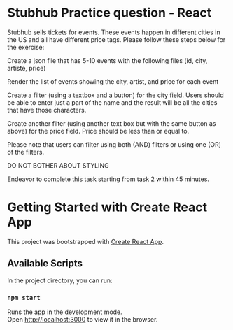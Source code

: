 # Stubhub Practice question - React



Stubhub sells tickets for events. These events happen in different cities in the US and all have different price tags. Please follow these steps below for the exercise:

Create a json file that has 5-10 events with the following files (id, city, artiste, price)

Render the list of events showing the city, artist, and price for each event

Create a filter (using a textbox and a button) for the city field. Users should be able to enter just a part of the name and the result will be all the cities that have those characters.


Create another filter (using another text box but with the same button as above) for the price field. Price should be less than or equal to. 


Please note that users can filter using both (AND) filters or using one (OR) of the filters.

DO NOT BOTHER ABOUT STYLING

Endeavor to complete this task starting from task 2 within 45 minutes.


# Getting Started with Create React App

This project was bootstrapped with [Create React App](https://github.com/facebook/create-react-app).

## Available Scripts

In the project directory, you can run:

### `npm start`

Runs the app in the development mode.\
Open [http://localhost:3000](http://localhost:3000) to view it in the browser.

